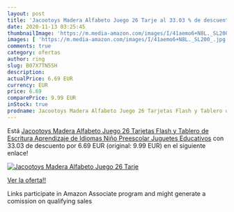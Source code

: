 ```yaml
---
layout: post
title: 'Jacootoys Madera Alfabeto Juego 26 Tarje al 33.03 % de descuento'
date: 2020-11-13 03:25:45
thumbnailImage: 'https://m.media-amazon.com/images/I/41aemo6+N8L._SL200_.jpg'
images: [ 'https://m.media-amazon.com/images/I/41aemo6+N8L._SL200_.jpg' ]
comments: true
category: ofertas
author: ring
slug: B07X7TN5SH
description:
actualPrice: 6.69 EUR
currency: EUR
price: 6.69
comparePrice: 9.99 EUR
inStock: true
prodname: Jacootoys Madera Alfabeto Juego 26 Tarjetas Flash y Tablero de Escritura Aprendizaje de Idiomas Niño Preescolar Juguetes Educativos
---
```


Está [Jacootoys Madera Alfabeto Juego 26 Tarjetas Flash y Tablero de Escritura Aprendizaje de Idiomas Niño Preescolar Juguetes Educativos](https://www.amazon.es/dp/B07X7TN5SH/?tag=tolees-21) con 33.03 de descuento por 6.69 EUR (original: 9.99 EUR) en el siguiente enlace!

[![Jacootoys Madera Alfabeto Juego 26 Tarje](https://m.media-amazon.com/images/I/41aemo6+N8L._SL200_.jpg)](https://www.amazon.es/dp/B07X7TN5SH/?tag=tolees-21)

[Ver la oferta!!](https://www.amazon.es/dp/B07X7TN5SH/?tag=tolees-21)

Links participate in Amazon Associate program and might generate a comission on qualifying sales


